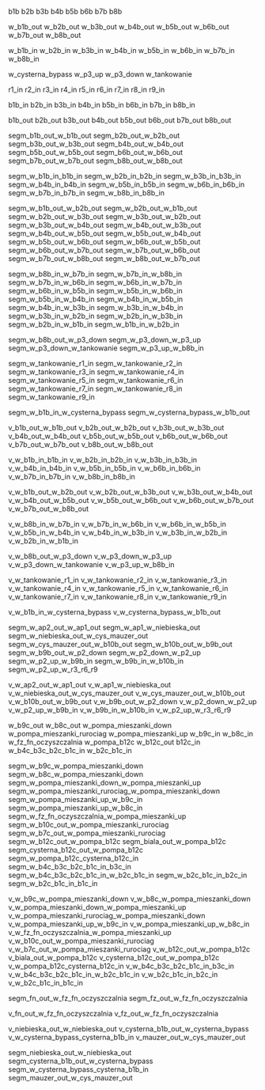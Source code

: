 b1b
b2b
b3b
b4b
b5b
b6b
b7b
b8b

w_b1b_out
w_b2b_out
w_b3b_out
w_b4b_out
w_b5b_out
w_b6b_out
w_b7b_out
w_b8b_out

w_b1b_in
w_b2b_in
w_b3b_in
w_b4b_in
w_b5b_in
w_b6b_in
w_b7b_in
w_b8b_in

w_cysterna_bypass
w_p3_up
w_p3_down
w_tankowanie


r1_in
r2_in
r3_in
r4_in
r5_in
r6_in
r7_in
r8_in
r9_in


b1b_in
b2b_in
b3b_in
b4b_in
b5b_in
b6b_in
b7b_in
b8b_in

b1b_out
b2b_out
b3b_out
b4b_out
b5b_out
b6b_out
b7b_out
b8b_out

segm_b1b_out_w_b1b_out
segm_b2b_out_w_b2b_out
segm_b3b_out_w_b3b_out
segm_b4b_out_w_b4b_out
segm_b5b_out_w_b5b_out
segm_b6b_out_w_b6b_out
segm_b7b_out_w_b7b_out
segm_b8b_out_w_b8b_out

segm_w_b1b_in_b1b_in
segm_w_b2b_in_b2b_in
segm_w_b3b_in_b3b_in
segm_w_b4b_in_b4b_in
segm_w_b5b_in_b5b_in
segm_w_b6b_in_b6b_in
segm_w_b7b_in_b7b_in
segm_w_b8b_in_b8b_in

segm_w_b1b_out_w_b2b_out
segm_w_b2b_out_w_b1b_out
segm_w_b2b_out_w_b3b_out
segm_w_b3b_out_w_b2b_out
segm_w_b3b_out_w_b4b_out
segm_w_b4b_out_w_b3b_out
segm_w_b4b_out_w_b5b_out
segm_w_b5b_out_w_b4b_out
segm_w_b5b_out_w_b6b_out
segm_w_b6b_out_w_b5b_out
segm_w_b6b_out_w_b7b_out
segm_w_b7b_out_w_b6b_out
segm_w_b7b_out_w_b8b_out
segm_w_b8b_out_w_b7b_out

segm_w_b8b_in_w_b7b_in
segm_w_b7b_in_w_b8b_in
segm_w_b7b_in_w_b6b_in
segm_w_b6b_in_w_b7b_in
segm_w_b6b_in_w_b5b_in
segm_w_b5b_in_w_b6b_in
segm_w_b5b_in_w_b4b_in
segm_w_b4b_in_w_b5b_in
segm_w_b4b_in_w_b3b_in
segm_w_b3b_in_w_b4b_in
segm_w_b3b_in_w_b2b_in
segm_w_b2b_in_w_b3b_in
segm_w_b2b_in_w_b1b_in
segm_w_b1b_in_w_b2b_in

segm_w_b8b_out_w_p3_down
segm_w_p3_down_w_p3_up
segm_w_p3_down_w_tankowanie
segm_w_p3_up_w_b8b_in

segm_w_tankowanie_r1_in
segm_w_tankowanie_r2_in
segm_w_tankowanie_r3_in
segm_w_tankowanie_r4_in
segm_w_tankowanie_r5_in
segm_w_tankowanie_r6_in
segm_w_tankowanie_r7_in
segm_w_tankowanie_r8_in
segm_w_tankowanie_r9_in

segm_w_b1b_in_w_cysterna_bypass
segm_w_cysterna_bypass_w_b1b_out


v_b1b_out_w_b1b_out
v_b2b_out_w_b2b_out
v_b3b_out_w_b3b_out
v_b4b_out_w_b4b_out
v_b5b_out_w_b5b_out
v_b6b_out_w_b6b_out
v_b7b_out_w_b7b_out
v_b8b_out_w_b8b_out

v_w_b1b_in_b1b_in
v_w_b2b_in_b2b_in
v_w_b3b_in_b3b_in
v_w_b4b_in_b4b_in
v_w_b5b_in_b5b_in
v_w_b6b_in_b6b_in
v_w_b7b_in_b7b_in
v_w_b8b_in_b8b_in

v_w_b1b_out_w_b2b_out
v_w_b2b_out_w_b3b_out
v_w_b3b_out_w_b4b_out
v_w_b4b_out_w_b5b_out
v_w_b5b_out_w_b6b_out
v_w_b6b_out_w_b7b_out
v_w_b7b_out_w_b8b_out

v_w_b8b_in_w_b7b_in
v_w_b7b_in_w_b6b_in
v_w_b6b_in_w_b5b_in
v_w_b5b_in_w_b4b_in
v_w_b4b_in_w_b3b_in
v_w_b3b_in_w_b2b_in
v_w_b2b_in_w_b1b_in


v_w_b8b_out_w_p3_down
v_w_p3_down_w_p3_up
v_w_p3_down_w_tankowanie
v_w_p3_up_w_b8b_in

v_w_tankowanie_r1_in
v_w_tankowanie_r2_in
v_w_tankowanie_r3_in
v_w_tankowanie_r4_in
v_w_tankowanie_r5_in
v_w_tankowanie_r6_in
v_w_tankowanie_r7_in
v_w_tankowanie_r8_in
v_w_tankowanie_r9_in

v_w_b1b_in_w_cysterna_bypass
v_w_cysterna_bypass_w_b1b_out


segm_w_ap2_out_w_ap1_out
segm_w_ap1_w_niebieska_out
segm_w_niebieska_out_w_cys_mauzer_out
segm_w_cys_mauzer_out_w_b10b_out
segm_w_b10b_out_w_b9b_out
segm_w_b9b_out_w_p2_down
segm_w_p2_down_w_p2_up
segm_w_p2_up_w_b9b_in
segm_w_b9b_in_w_b10b_in
segm_w_p2_up_w_r3_r6_r9

v_w_ap2_out_w_ap1_out
v_w_ap1_w_niebieska_out
v_w_niebieska_out_w_cys_mauzer_out
v_w_cys_mauzer_out_w_b10b_out
v_w_b10b_out_w_b9b_out
v_w_b9b_out_w_p2_down
v_w_p2_down_w_p2_up
v_w_p2_up_w_b9b_in
v_w_b9b_in_w_b10b_in
v_w_p2_up_w_r3_r6_r9


w_b9c_out
w_b8c_out
w_pompa_mieszanki_down
w_pompa_mieszanki_rurociag
w_pompa_mieszanki_up
w_b9c_in
w_b8c_in
w_fz_fn_oczyszczalnia
w_pompa_b12c
w_b12c_out
b12c_in
w_b4c_b3c_b2c_b1c_in
w_b2c_b1c_in

segm_w_b9c_w_pompa_mieszanki_down
segm_w_b8c_w_pompa_mieszanki_down
segm_w_pompa_mieszanki_down_w_pompa_mieszanki_up
segm_w_pompa_mieszanki_rurociag_w_pompa_mieszanki_down
segm_w_pompa_mieszanki_up_w_b9c_in
segm_w_pompa_mieszanki_up_w_b8c_in
segm_w_fz_fn_oczyszczalnia_w_pompa_mieszanki_up
segm_w_b10c_out_w_pompa_mieszanki_rurociag
segm_w_b7c_out_w_pompa_mieszanki_rurociag
segm_w_b12c_out_w_pompa_b12c
segm_biala_out_w_pompa_b12c
segm_cysterna_b12c_out_w_pompa_b12c
segm_w_pompa_b12c_cysterna_b12c_in
segm_w_b4c_b3c_b2c_b1c_in_b3c_in
segm_w_b4c_b3c_b2c_b1c_in_w_b2c_b1c_in
segm_w_b2c_b1c_in_b2c_in
segm_w_b2c_b1c_in_b1c_in

v_w_b9c_w_pompa_mieszanki_down
v_w_b8c_w_pompa_mieszanki_down
v_w_pompa_mieszanki_down_w_pompa_mieszanki_up
v_w_pompa_mieszanki_rurociag_w_pompa_mieszanki_down
v_w_pompa_mieszanki_up_w_b9c_in
v_w_pompa_mieszanki_up_w_b8c_in
v_w_fz_fn_oczyszczalnia_w_pompa_mieszanki_up
v_w_b10c_out_w_pompa_mieszanki_rurociag
v_w_b7c_out_w_pompa_mieszanki_rurociag
v_w_b12c_out_w_pompa_b12c
v_biala_out_w_pompa_b12c
v_cysterna_b12c_out_w_pompa_b12c
v_w_pompa_b12c_cysterna_b12c_in
v_w_b4c_b3c_b2c_b1c_in_b3c_in
v_w_b4c_b3c_b2c_b1c_in_w_b2c_b1c_in
v_w_b2c_b1c_in_b2c_in
v_w_b2c_b1c_in_b1c_in


segm_fn_out_w_fz_fn_oczyszczalnia
segm_fz_out_w_fz_fn_oczyszczalnia

v_fn_out_w_fz_fn_oczyszczalnia
v_fz_out_w_fz_fn_oczyszczalnia

v_niebieska_out_w_niebieska_out
v_cysterna_b1b_out_w_cysterna_bypass
v_w_cysterna_bypass_cysterna_b1b_in
v_mauzer_out_w_cys_mauzer_out

segm_niebieska_out_w_niebieska_out
segm_cysterna_b1b_out_w_cysterna_bypass
segm_w_cysterna_bypass_cysterna_b1b_in
segm_mauzer_out_w_cys_mauzer_out